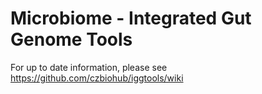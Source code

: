 # Microbiome - Integrated Gut Genome Tools

For up to date information, please see https://github.com/czbiohub/iggtools/wiki
